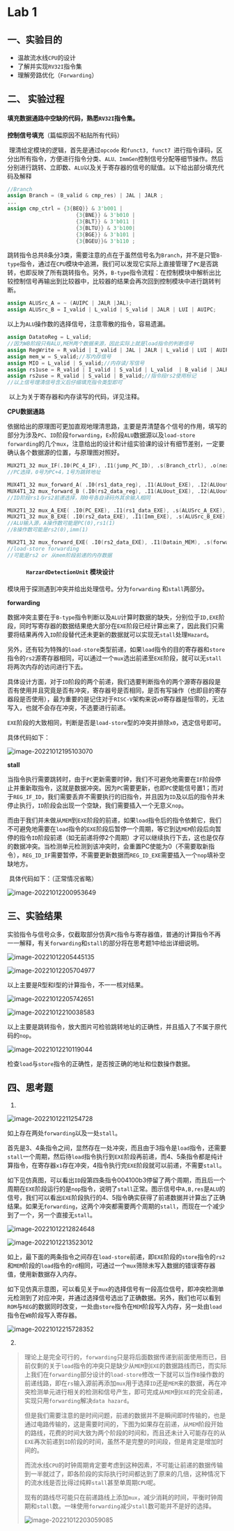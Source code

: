 # Lab 1

## 一、实验目的

* 温故流水线`CPU`的设计
* 了解并实现`RV32I`指令集
* 理解旁路优化（`Forwarding`）

## 二、 实验过程

#### 填充数据通路中空缺的代码，熟悉`RV32I`指令集。

**控制信号填充**（篇幅原因不粘贴所有代码）

​		理清给定模块的逻辑，首先是通过`opcode` 和`funct3, funct7 `进行指令译码，区分出所有指令，方便进行指令分类、`ALU、ImmGen`控制信号分配等细节操作。然后分别进行跳转、立即数、`ALU`以及关于寄存器的信号的赋值。以下给出部分填充代码及解释

```verilog
//Branch
assign Branch = (B_valid & cmp_res) | JAL | JALR ;
...
assign cmp_ctrl = {3{BEQ}} & 3'b001 |
                      {3{BNE}} & 3'b010 |
                      {3{BLT}} & 3'b011 |
                      {3{BLTU}} & 3'b100|
                      {3{BGE}} & 3'b101 |
                      {3{BGEU}}& 3'b110 ;
```

​		跳转指令总共8条分3类，需要注意的点在于虽然信号名为`Branch`，并不是只管`B-type`指令，通过在`CPU`模块中追溯，我们可以发现它实际上直接管理了`PC`是否跳转，也即反映了所有跳转指令。另外，`B-type`指令流程：在控制模块中解析出比较控制信号再输出到比较器中，比较器的结果会再次回到控制模块中进行跳转判断。

```verilog
assign ALUSrc_A = ~ (AUIPC | JALR |JAL);   
assign ALUSrc_B = I_valid | L_valid | S_valid | JALR | LUI | AUIPC; 
```

​		以上为`ALU`操作数的选择信号，注意零散的指令，容易遗漏。

```verilog
assign DatatoReg = L_valid;
//因为WB阶段只有ALU,MEM两个数据来源，因此实际上就是load指令的判断信号
assign RegWrite = R_valid | I_valid | JAL | JALR | L_valid | LUI | AUIPC;//写寄存器信号
assign mem_w = S_valid;//写内存信号
assign MIO = L_valid | S_valid;//内存读/写信号
assign rs1use = R_valid | I_valid | S_valid | L_valid  | B_valid | JALR;//指令段rs1使用标记 
assign rs2use = R_valid | S_valid | B_valid;//指令段rs2使用标记 
//以上信号理清信号含义后仔细填充指令类型即可
```

​		以上为关于寄存器和内存读写的代码，详见注释。

**CPU数据通路**

​		依据给出的原理图可更加直观地理清思路，主要是弄清楚各个信号的作用，填写的部分为涉及`PC`、`ID`阶段`forwarding`，`Ex`阶段`ALU`数据源以及`load-store forwarding`的几个`mux`，注意给出的设计和计组实验课的设计有细节差别，一定要确认各个数据源的位置，与原理图对照好。

```verilog
MUX2T1_32 mux_IF(.I0(PC_4_IF), .I1(jump_PC_ID), .s(Branch_ctrl), .o(next_PC_IF));
//PC选择，0号为PC+4，1号为跳转地址

MUX4T1_32 mux_forward_A( .I0(rs1_data_reg), .I1(ALUout_EXE), .I2(ALUout_MEM), .I3(Datain_MEM), .s(forward_ctrl_A), .o(rs1_data_ID));
MUX4T1_32 mux_forward_B (.I0(rs2_data_reg), .I1(ALUout_EXE), .I2(ALUout_MEM), .I3(Datain_MEM),.s(forward_ctrl_B), .o(rs2_data_ID));
//ID阶段rs1与rs2前递选择，除0号各自译码外其余输入相同

MUX2T1_32 mux_A_EXE( .I0(PC_EXE), .I1(rs1_data_EXE), .s(ALUSrc_A_EXE), .o(ALUA_EXE)); 
MUX2T1_32 mux_B_EXE( .I0(rs2_data_EXE), .I1(Imm_EXE), .s(ALUSrc_B_EXE), .o(ALUB_EXE));
//ALU输入源，A操作数可能是PC(0),rs1(1)
//B操作数可能是rs2(0),imm(1)

MUX2T1_32 mux_forward_EXE( .I0(rs2_data_EXE), .I1(Datain_MEM), .s(forward_ctrl_ls), .o(Dataout_EXE));
//load-store forwarding
//可能是rs2 or 从mem阶段前递的内存数据
```

#### `		HarzardDetectionUnit` 模块设计

模块用于探测遇到冲突并给出处理信号。分为`forwarding` 和`stall`两部分。

**forwarding**

​		数据冲突主要在于`B-type`指令判断以及`ALU`计算时数据的缺失，分别位于`ID,EXE`阶段，同时写寄存器的数据结果绝大部分在`EXE`阶段已经计算出来了，因此我们只需要将结果再传入`ID`阶段替代还未更新的数据就可以实现无`stall`处理`Hazard`。

​		另外，还有较为特殊的`load-store`类型前递，如果`load`指令的目的寄存器和`store`指令的`rs2`源寄存器相同，可以通过一个`mux`选出前递至`EXE`阶段，就可以无`stall`将两次内存的访问进行下去。

​		具体设计方面，对于`ID`阶段的两个前递，我们选要判断指令的两个源寄存器段是否有使用并且究竟是否有冲突，寄存器号是否相同，是否有写操作（也即目的寄存器段是否使用），最为重要的是记住对于`RISC-V`架构来说`x0`寄存器是恒零的，无法写入，也就不会存在冲突，不选要进行前递。

​		`EXE`阶段的大致相同，判断是否是`load-store`型的冲突并排除`x0`，选定信号即可。

具体代码如下：

![image-20221012195103070](D:\Vfile\assets\image-20221012195103070.png)

**stall**

​		当指令执行需要跳转时，由于`PC`更新需要时钟，我们不可避免地需要在`IF`阶段停止并重新取指令，这就是数据冲突。因为`PC`需要更新，也即`PC`使能信号置1；而对于`REG_IF_ID`，我们需要丢弃不需要执行的旧指令，并且因为`ID`及以后的指令并未停止执行，`ID`阶段会出现一个空缺，我们需要插入一个无意义`nop`。

​		而由于我们并未做从`MEM`到`EXE`阶段的前递，如果`load`指令后的指令依赖它，我们不可避免地需要在`load`指令的`EXE`阶段后暂停一个周期，等它到达`MEM`阶段后向暂停的指令`ID`阶段前递（如无前递将停2个周期）才可以继续执行下去，这也是仅存的数据冲突。当检测单元检测到该冲突时，会重置PC使能为0（不需要取新指令），`REG_ID_IF`需要暂停，不需要更新数据而`REG_ID_EXE`需要插入一个`nop`填补空缺地方。

​		具体代码如下：（正常情况省略）

![image-20221012200953649](D:\Vfile\assets\image-20221012200953649.png)

## 三、实验结果

实验指令与信号众多，仅截取部分仿真`PC`指令与寄存器值，普通的计算指令不再一一解释，有关`forwarding`和`stall`的部分将在思考题1中给出详细说明。

![image-20221012205445135](D:\Vfile\assets\image-20221012205445135.png)

![image-20221012205704977](D:\Vfile\assets\image-20221012205704977.png)

以上主要是R型和I型的计算指令，不一一核对结果。

<img src="D:\Vfile\assets\image-20221012205742651.png" alt="image-20221012205742651"  />

![image-20221012210038583](D:\Vfile\assets\image-20221012210038583.png)

以上主要是跳转指令，放大图片可检验跳转地址的正确性，并且插入了不属于原代码的`nop`。

![image-20221012210119044](D:\Vfile\assets\image-20221012210119044.png)

检查`load`与`store`指令的正确性，是否按正确的地址和位数操作数据。

## 四、思考题

1. 

![image-20221012211254728](D:\Vfile\assets\image-20221012211254728.png)

如上存在两处`forwarding`以及一处`stall`。

首先是3、4条指令之间，显然存在一处冲突，而且由于3指令是`load`指令，还需要`stall`一个周期，然后待`load`指令执行到`EXE`阶段再前递，而4、5条指令都是纯计算指令，在寄存器`x1`存在冲突，4指令执行完`EXE`阶段就可以前递，不需要`stall`。

如下见仿真图，可以看出`ID`段第四条指令004100b3停留了两个周期，而且后一个周期在`EXE`阶段运行的是`nop`指令，说明了`stall`正常。图示信号中`A,B,res`是`ALU`的信号，我们可以看出`EXE`阶段执行的4、5指令确实获得了前递数据并计算出了正确结果。如果无`forwarding`，这两个冲突都需要两个周期的`stall`，而现在一个减少到了一个，另一个直接无`stall`。

![image-20221012212824648](D:\Vfile\assets\image-20221012212824648.png)



![image-20221012213523012](D:\Vfile\assets\image-20221012213523012.png)

如上，最下面的两条指令之间存在`load-store`前递，即`EXE`阶段的`store`指令的`rs2`和`MEM`阶段的`load`指令的`rd`相同，可通过一个`mux`筛除未写入数据的错误寄存器值，使用新数据存入内存。

如下见仿真示意图，可以看见关于`mux`的选择信号有一段高位信号，即冲突检测单元检测到了对应冲突，并通过选择信号选出了正确数据。另外，我们也可以看到`ROM`与`REG`的数据同时改变，一处由`store`指令在`MEM`阶段写入内存，另一处由`load`指令在`WB`阶段写入寄存器。

![image-20221012215728352](D:\Vfile\assets\image-20221012215728352.png)



2. 

>理论上是完全可行的，`forwarding`只是将后面数据传递到前面使用而已，目前仅剩的关于`load`指令的冲突只是缺少从`MEM`到`EXE`的数据路线而已，而实际上我们在`forwarding`部分设计的`load-store`修改一下就可以当作`B`操作数的前递线路，即在`rs`输入源前再添加`mux`用于选择`ID`还是`MEM`来的数据，再在冲突检测单元进行相关的检测和信号产生，即可完成从`MEM`到`EXE`的完全前递，实现只用`forwarding`解决`data hazard`。
>
>但是我们需要注意的是时间问题，前递的数据并不是瞬间即时传输的，也是通过电路传输的，这是需要时间的，下图为如果存在前递，从`MEM`阶段开始的路线，花费的时间大致为两个阶段的时间和，而且还未计入可能存在的从`EXE`再次前递到`ID`阶段的时间，虽然不是完整的时间段，但是肯定是增加时间的。
>
>而流水线`CPU`的时钟周期肯定要考虑到这种因素，不可能让前递的数据传输到一半就过了，即各阶段的实际执行时间都达到了原来的几倍，这种情况下的流水线是否比得过纯粹`stall`甚至单周期`CPU`呢。
>
>现有的路线尽可能只在前递路线上添加`mux`，减少消耗的时间，平衡时钟周期和`stall`数。一味使用`forwarding`减少`stall`数可能并不是好的选择。
>
>
>
>![image-20221012203059085](D:\Vfile\assets\image-20221012203059085.png)
>
>